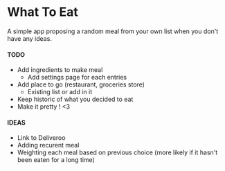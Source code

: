 # What To Eat

A simple app proposing a random meal from your own list when you don't have any ideas.

#### TODO 
  - Add ingredients to make meal
    * Add settings page for each entries 
  - Add place to go (restaurant, groceries store)
    * Existing list or add in it
  - Keep historic of what you decided to eat
  - Make it pretty ! <3
 
  
#### IDEAS 
  - Link to Deliveroo
  - Adding recurent meal
  - Weighting each meal based on previous choice (more likely if it hasn't been eaten for a long time)

